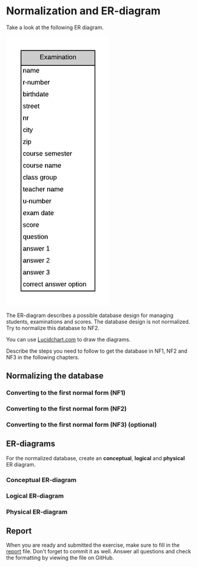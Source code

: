 # Normalization and ER-diagram

Take a look at the following ER diagram.

![Start ER diagram](img/exercise-start-er.png)

The ER-diagram describes a possible database design for managing students, examinations and scores. The database design is not normalized. Try to normalize this database to NF2.

You can use [Lucidchart.com](https://www.lucidchart.com) to draw the diagrams.

Describe the steps you need to follow to get the database in NF1, NF2 and NF3 in the following chapters.

## Normalizing the database

### Converting to the first normal form (NF1)

<!-- TODO: describe the steps you followed and show the resulting ER diagram -->

### Converting to the first normal form (NF2)

<!-- TODO: describe the steps you followed and show the resulting ER diagram -->

### Converting to the first normal form (NF3) (optional)

<!-- TODO: describe the steps you followed and show the resulting ER diagram -->

## ER-diagrams

For the normalized database, create an **conceptual**, **logical** and **physical** ER diagram.

### Conceptual ER-diagram

<!-- TODO: Place your solution image here -->

### Logical ER-diagram

<!-- TODO: Place your solution image here -->

### Physical ER-diagram

<!-- TODO: Place your solution image here -->

## Report

When you are ready and submitted the exercise, make sure to fill in the [report](./REPORT.md) file. Don't forget to commit it as well. Answer all questions and check the formatting by viewing the file on GitHub.
